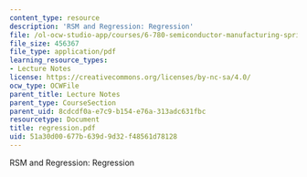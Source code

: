 ```yaml
---
content_type: resource
description: 'RSM and Regression: Regression'
file: /ol-ocw-studio-app/courses/6-780-semiconductor-manufacturing-spring-2003/51a30d00677b639d9d32f48561d78128_regression.pdf
file_size: 456367
file_type: application/pdf
learning_resource_types:
- Lecture Notes
license: https://creativecommons.org/licenses/by-nc-sa/4.0/
ocw_type: OCWFile
parent_title: Lecture Notes
parent_type: CourseSection
parent_uid: 8cdcdf0a-e7c9-b154-e76a-313adc631fbc
resourcetype: Document
title: regression.pdf
uid: 51a30d00-677b-639d-9d32-f48561d78128
---
```

RSM and Regression: Regression